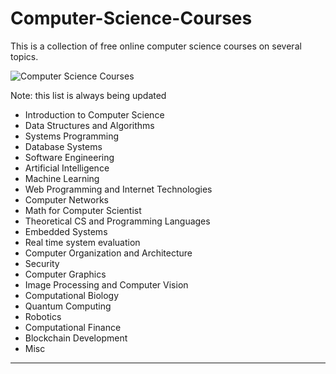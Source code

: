 # Computer-Science-Courses
This is a collection of free online computer science courses on several topics.

![Computer Science Courses](https://user-images.githubusercontent.com/81964452/172923258-bae78aa5-6b46-4ef6-b7d3-d8b4d0a2642b.png)

Note: this list is always being updated

- Introduction to Computer Science
- Data Structures and Algorithms
- Systems Programming
- Database Systems
- Software Engineering
- Artificial Intelligence
- Machine Learning
- Web Programming and Internet Technologies
- Computer Networks
- Math for Computer Scientist
- Theoretical CS and Programming Languages
- Embedded Systems
- Real time system evaluation
- Computer Organization and Architecture
- Security
- Computer Graphics
- Image Processing and Computer Vision
- Computational Biology
- Quantum Computing
- Robotics
- Computational Finance
- Blockchain Development
- Misc

---
